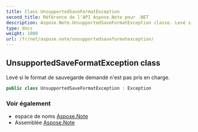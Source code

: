 ```yaml
---
title: Class UnsupportedSaveFormatException
second_title: Référence de l'API Aspose.Note pour .NET
description: Aspose.Note.UnsupportedSaveFormatException classe. Levé si le format de sauvegarde demandé nest pas pris en charge.
type: docs
weight: 1000
url: /fr/net/aspose.note/unsupportedsaveformatexception/
---
```

## UnsupportedSaveFormatException class

Levé si le format de sauvegarde demandé n'est pas pris en charge.

```csharp
public class UnsupportedSaveFormatException : Exception
```

### Voir également

* espace de noms [Aspose.Note](../../aspose.note/)
* Assemblée [Aspose.Note](../../)


